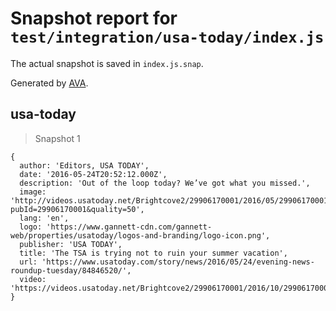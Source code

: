 # Snapshot report for `test/integration/usa-today/index.js`

The actual snapshot is saved in `index.js.snap`.

Generated by [AVA](https://avajs.dev).

## usa-today

> Snapshot 1

    {
      author: 'Editors, USA TODAY',
      date: '2016-05-24T20:52:12.000Z',
      description: 'Out of the loop today? We’ve got what you missed.',
      image: 'http://videos.usatoday.net/Brightcove2/29906170001/2016/05/29906170001_4909842548001_TWITTERIMG.jpg?pubId=29906170001&quality=50',
      lang: 'en',
      logo: 'https://www.gannett-cdn.com/gannett-web/properties/usatoday/logos-and-branding/logo-icon.png',
      publisher: 'USA TODAY',
      title: 'The TSA is trying not to ruin your summer vacation',
      url: 'https://www.usatoday.com/story/news/2016/05/24/evening-news-roundup-tuesday/84846520/',
      video: 'https://videos.usatoday.net/Brightcove2/29906170001/2016/10/29906170001_5177983143001_4909847673001.mp4',
    }
